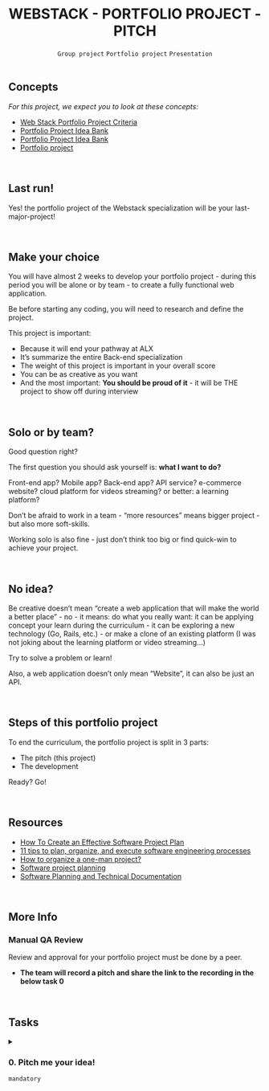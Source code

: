 <h1 align="center"><b>WEBSTACK - PORTFOLIO PROJECT - PITCH</b></h1>
<div align="center"><code>Group project</code> <code>Portfolio project</code> <code>Presentation</code></div>


<!-- <br>
<hr>
<h3><a href=>Notes</a></h3>
<hr> -->


<br>
<h2 class="panel-title">Concepts</h2>
<div class="panel-body">
    <p>
    <em>For this project, we expect you to look at these concepts:</em>
    </p>

<ul>
    <li>
    <a href="https://intranet.alxswe.com/concepts/102912">Web Stack Portfolio Project Criteria</a>
    </li>
    <li>
    <a href="https://intranet.alxswe.com/concepts/102160">Portfolio Project Idea Bank</a>
    </li>
    <li>
    <a href="https://intranet.alxswe.com/concepts/102161">Portfolio Project Idea Bank</a>
    </li>
    <li>
    <a href="https://intranet.alxswe.com/concepts/548">Portfolio project</a>
    </li>
</ul>
</div>


<br>
<h2>Last run!</h2>

<p>Yes! the portfolio project of the Webstack specialization will be your last-major-project!</p>


<br>
<h2>Make your choice</h2>

<p>You will have almost 2 weeks to develop your portfolio project - during this period you will be alone or by team - to create a fully functional web application.</p>

<p>Be before starting any coding, you will need to research and define the project.</p>

<p>This project is important:</p>

<ul>
<li>Because it will end your pathway at ALX </li>
<li>It’s summarize the entire Back-end specialization</li>
<li>The weight of this project is important in your overall score</li>
<li>You can be as creative as you want</li>
<li>And the most important: <strong>You should be proud of it</strong> - it will be THE project to show off during interview</li>
</ul>


<br>
<h2>Solo or by team?</h2>

<p>Good question right? </p>

<p>The first question you should ask yourself is: <strong>what I want to do?</strong></p>

<p>Front-end app? Mobile app? Back-end app? API service? e-commerce website? cloud platform for videos streaming? or better: a learning platform? </p>

<p>Don’t be afraid to work in a team - “more resources” means bigger project - but also more soft-skills.</p>

<p>Working solo is also fine - just don’t think too big or find quick-win to achieve your project.</p>


<br>
<h2>No idea?</h2>

<p>Be creative doesn’t mean “create a web application that will make the world a better place” - no - it means: do what you really want: it can be applying concept your learn during the curriculum - it can be exploring a new technology (Go, Rails, etc.) - or make a clone of an existing platform (I was not joking about the learning platform or video streaming…)</p>

<p>Try to solve a problem or learn!</p>

<p>Also, a web application doesn’t only mean “Website”, it can also be just an API.</p>


<br>
<h2>Steps of this portfolio project</h2>

<p>To end the curriculum, the portfolio project is split in 3 parts:</p>

<ul>
<li>The pitch (this project)</li>
<li>The development</li>
</ul>

<p>Ready? Go!</p>


<br>
<h2>Resources</h2>

<ul>
<li><a href="https://www.indeed.com/career-advice/career-development/software-project-plan" title="How To Create an Effective Software Project Plan" target="_blank">How To Create an Effective Software Project Plan</a></li>
<li><a href="https://www.teamwork.com/blog/software-engineering-processes/" title="11 tips to plan, organize, and execute software engineering processes" target="_blank">11 tips to plan, organize, and execute software engineering processes</a></li>
<li><a href="https://softwareengineering.stackexchange.com/questions/98101/how-to-organize-a-one-man-project" title="How to organize a one-man project?" target="_blank">How to organize a one-man project?</a></li>
<li><a href="https://www.youtube.com/watch?feature=shared&v=X6CkWPjLkhg title="Software project planning" target="_blank">Software project planning</a></li>
<li><a href="https://www.youtube.com/watch?feature=shared&v=2qlcY9LkFik" title="Software Planning and Technical Documentation" target="_blank">Software Planning and Technical Documentation</a></li>
</ul>


<br>
<h2>More Info</h2>

<h3>Manual QA Review</h3>

<p>Review and approval for your portfolio project must be done by a peer.</p>

<ul>
<li><strong>The team will record a pitch and share the link to the recording in the below task 0</strong></li>
</ul>



<br>

## Tasks
<details>
<summary>

### 0. Pitch me your idea!
`mandatory`

</summary>

<p>As mentioned in the beginning of this project, you have some questions to ask yourself:</p>

<ul>
<li>👨‍💻 Solo or team 👩‍💻 👨‍💻 👩‍💻 👨‍💻? </li>
<li>What do I want to build?</li>
<li>How do I want to build it?</li>
<li>Is it possible to build it in less than 2 weeks?</li>
<li>Do I like what I’m doing?</li>
</ul>

<p>When you know these answers, you will have to prepare a pitch:</p>

<ul>
<li>Max 10min of pitch (please repeat to not go over)</li>
<li>Google slide presentation with:

<ul>
<li>Name of the project</li>
<li>List of team members</li>
<li>Description of the project</li>
<li>Learning objectives</li>
<li>Technologies used</li>
<li>Third services used if applicable</li>
<li>Challenges already identified</li>
<li>Schedule of work (by using <a href="https://intranet.alxswe.com/rltoken/T8mJBmiyDQV3pUBGRAHPkA" title="Trello" target="_blank">Trello</a> or <a href="https://intranet.alxswe.com/rltoken/w_T3skcYROD3tCTBMbIEvg" title="Kanban board" target="_blank">Kanban board</a> or other) - don’t forget that you have less then 4 weeks (27 days exactly)</li>
<li>Mock-ups if applicable</li>
</ul></li>
<li>Video Recording of one or more team members presenting the pitch (using the Google Slide presentation)</li>
</ul>

<p>Please post your slides and the recording to your web-stack portfolio pitch here.</p>

<p>Let’s do it! 💪</p>

<p>Note: </p>

<p>If you are multiple people in your team, decide who is going to do the review.</p>

<p>Go to slack channel #cohort_X_review (your cohort) and look for “Looking for review for webstack portfolio pitch” that has not been replied to. Once you reply to this message you will become each others reviewers. Start a DM with one another. Share the corection link in that DM and review each other. </p>

<p>In case you have not found “Looking for review for webstack portfolio pitch” - then start a new thread with “Looking for review for webstack portfolio pitch” and await a new team to find you.</p>

<p>Happy reviewing!</p>

</details>

